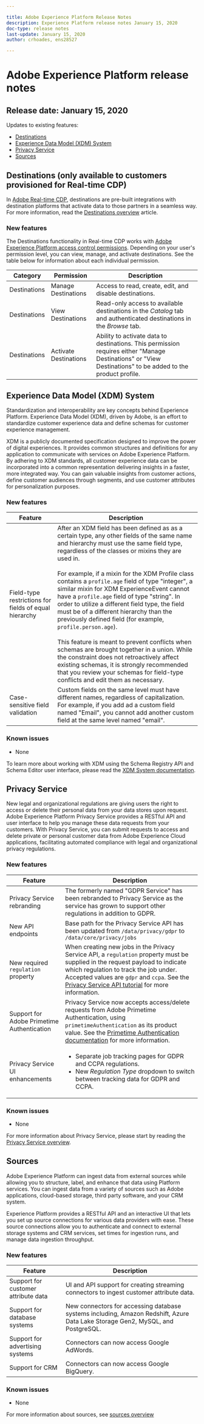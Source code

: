 ```yaml
---

title: Adobe Experience Platform Release Notes
description: Experience Platform release notes January 15, 2020
doc-type: release notes
last-update: January 15, 2020
author: crhoades, ens28527

---
```


# Adobe Experience Platform release notes 

## Release date: January 15, 2020

Updates to existing features:

* [Destinations](#destinations)
* [Experience Data Model (XDM) System](#experience-data-model-xdm-system)
* [Privacy Service](#privacy-service)
* [Sources](#sources)

## Destinations (only available to customers provisioned for Real-time CDP)

In [Adobe Real-time CDP](https://docs.adobe.com/content/help/en/experience-platform/rtcdp/overview.html), destinations are pre-built integrations with destination platforms that activate data to those partners in a seamless way. For more information, read the [Destinations overview](https://docs.adobe.com/content/help/en/experience-platform/rtcdp/destinations/destinations-overview.html) article.

### New features

The Destinations functionality in Real-time CDP works with [Adobe Experience Platform access control permissions](https://www.adobe.io/apis/experienceplatform/home/permissions-and-sandboxes/permissions-and-sandboxes.html#!api-specification/markdown/narrative/technical_overview/access-control/access-control-overview.md). Depending on your user's permission level, you can view, manage, and activate destinations. See the table below for information about each individual permission.

Category | Permission | Description
--- | --- | ---
Destinations | Manage Destinations | Access to read, create, edit, and disable destinations.
Destinations | View Destinations | Read-only access to available destinations in the _Catalog_ tab and authenticated destinations in the _Browse_ tab.
Destinations | Activate Destinations | Ability to activate data to destinations. This permission requires either "Manage Destinations" or "View Destinations" to be added to the product profile.

## Experience Data Model (XDM) System

Standardization and interoperability are key concepts behind Experience Platform. Experience Data Model (XDM), driven by Adobe, is an effort to standardize customer experience data and define schemas for customer experience management.

XDM is a publicly documented specification designed to improve the power of digital experiences. It provides common structures and definitions for any application to communicate with services on Adobe Experience Platform. By adhering to XDM standards, all customer experience data can be incorporated into a common representation delivering insights in a faster, more integrated way. You can gain valuable insights from customer actions, define customer audiences through segments, and use customer attributes for personalization purposes.

### New features

Feature | Description
--- | ---
Field-type restrictions for fields of equal hierarchy | After an XDM field has been defined as as a certain type, any other fields of the same name and hierarchy must use the same field type, regardless of the classes or mixins they are used in.<br><br>For example, if a mixin for the XDM Profile class contains a `profile.age` field of type "integer", a similar mixin for XDM ExperienceEvent cannot have a `profile.age` field of type "string". In order to utilize a different field type, the field must be of a different hierarchy than the previously defined field (for example, `profile.person.age`).<br><br>This feature is meant to prevent conflicts when schemas are brought together in a union. While the constraint does not retroactively affect existing schemas, it is strongly recommended that you review your schemas for field-type conflicts and edit them as necessary.
Case-sensitive field validation | Custom fields on the same level must have different names, regardless of capitalization. For example, if you add ad a custom field named "Email", you cannot add another custom field at the same level named "email".

### Known issues

* None

To learn more about working with XDM using the Schema Registry API and Schema Editor user interface, please read the [XDM System documentation](../../../api-specification/markdown/narrative/technical_overview/schema_registry/xdm_system/xdm_system_in_experience_platform.md).

## Privacy Service

New legal and organizational regulations are giving users the right to access or delete their personal data from your data stores upon request. Adobe Experience Platform Privacy Service provides a RESTful API and user interface to help you manage these data requests from your customers. With Privacy Service, you can submit requests to access and delete private or personal customer data from Adobe Experience Cloud applications, facilitating automated compliance with legal and organizational privacy regulations.

### New features

Feature | Description
--- | ---
Privacy Service rebranding | The formerly named "GDPR Service" has been rebranded to Privacy Service as the service has grown to support other regulations in addition to GDPR.
New API endpoints | Base path for the Privacy Service API has been updated from `/data/privacy/gdpr` to `/data/core/privacy/jobs`
New required `regulation` property | When creating new jobs in the Privacy Service API, a `regulation` property must be supplied in the request payload to indicate which regulation to track the job under. Accepted values are `gdpr` and `ccpa`. See the [Privacy Service API tutorial](../tutorials/privacy_service_tutorial/privacy_service_api_tutorial.md) for more information.
Support for Adobe Primetime Authentication | Privacy Service now accepts access/delete requests from Adobe Primetime Authentication, using `primetimeAuthentication` as its product value. See the [Primetime Authentication documentation](http://tve.helpdocsonline.com/how-to-make-a-privacy-request) for more information.
Privacy Service UI enhancements | <ul><li>Separate job tracking pages for GDPR and CCPA regulations.</li><li>New _Regulation Type_ dropdown to switch between tracking data for GDPR and CCPA.</li></ul>

### Known issues

* None

For more information about Privacy Service, please start by reading the [Privacy Service overview](https://www.adobe.io/apis/experiencecloud/gdpr/docs/alldocs.html#!api-specification/markdown/narrative/technical_overview/privacy_service_overview/privacy_service_overview.md).

## Sources

Adobe Experience Platform can ingest data from external sources while allowing you to structure, label, and enhance that data using Platform services. You can ingest data from a variety of sources such as Adobe applications, cloud-based storage, third party software, and your CRM system.

Experience Platform provides a RESTful API and an interactive UI that lets you set up source connections for various data providers with ease. These source connections allow you to authenticate and connect to external storage systems and CRM services, set times for ingestion runs, and manage data ingestion throughput.

### New features

Feature | Description
--- | ---
Support for customer attribute data | UI and API support for creating streaming connectors to ingest customer attribute data.
Support for database systems | New connectors for accessing database systems including, Amazon Redshift, Azure Data Lake Storage Gen2, MySQL, and PostgreSQL.
Support for advertising systems | Connectors can now access Google AdWords.
Support for CRM | Connectors can now access Google BigQuery.

### Known issues

* None

For more information about sources, see [sources overview](https://www.adobe.io/apis/experienceplatform/home/data-ingestion/data-ingestion-services.html#!api-specification/markdown/narrative/technical_overview/acp_connectors_overview/acp-connectors-overview.md)
